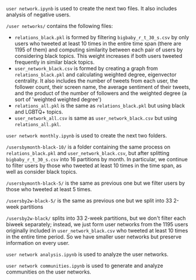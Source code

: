 `user network.ipynb` is used to create the next two files. It also includes analysis of negative users.

`/user networks/` contains the following files:
- `relations_black.pkl` is formed by filtering `bigbaby_r_t_30_s.csv` by only users who tweeted at least 10 times in the entire time span (there are 1195 of them) and computing similarity between each pair of users by considering black topics. This weight increases if both users tweeted frequently in similar black topics. 
- `user_network_black.csv` is formed by creating a graph from `relations_black.pkl` and calculating weighted degree, eigenvector centrality. It also includes the number of tweets from each user, the follower count, their screen name, the average sentiment of their tweets, and the product of the number of followers and the weighted degree (a sort of 'weighted weighted degree')
- `relations_all.pkl` is the same as `relations_black.pkl` but using black and LGBTQ+ topics.
- `user_network_all.csv` is same as `user_network_black.csv` but using `relations_all.pkl`.

`user network monthly.ipynb` is used to create the next two folders.

`/usersbymonth-black-10/` is a folder containing the same process on `relations_black.pkl` and `user_network_black.csv`, but after splitting `bigbaby_r_t_30_s.csv` into 16 partitions by month. In particular, we continue to filter users by those who tweeted at least 10 times in the time span, as well as consider black topics.

`/usersbymonth-black-5/` is the same as previous one but we filter users by those who tweeted at least 5 times.

`/usersby2w-black-5/` is the same as previous one but we split into 33 2-week partitions

`/usersby2w-black/` splits into 33 2-week partitions, but we don't filter each biweek separately; instead, we just form user networks from the 1195 users originally included in `user_network_black.csv` who tweeted at least 10 times in the entire time period. So we have smaller user networks but preserve information on every user.

`user network analysis.ipynb` is used to analyze the user networks.

`user network communities.ipynb` is used to generate and analyze communities on the user networks.